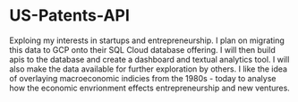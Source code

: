 ﻿# US-Patents-API

Exploing my interests in startups and entrepreneurship. I plan on migrating this data to GCP onto their SQL Cloud database offering. I will then build apis to the database and create a dashboard and textual analytics tool. I will also make the data available for further exploration by others. I like the idea of overlaying macroeconomic indicies from the 1980s - today to analyse how the economic envrionment effects entrepreneurship and new ventures.  
